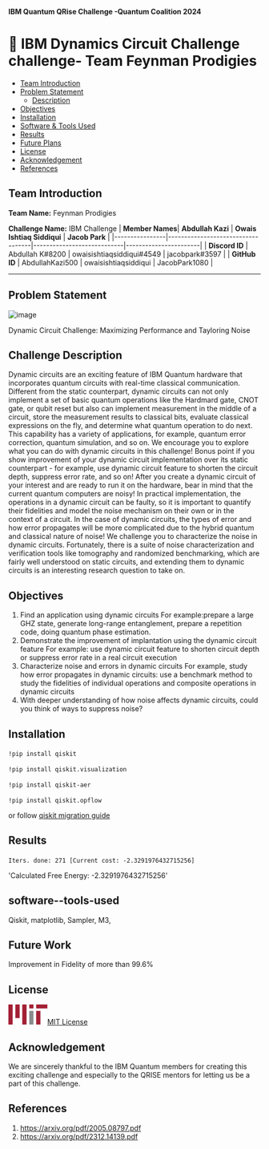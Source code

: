 **IBM Quantum QRise Challenge -Quantum Coalition 2024**

# :space_invader: IBM Dynamics Circuit Challenge challenge- Team Feynman Prodigies 

- [Team Introduction](#team-introduction)
- [Problem Statement](#ProblemStatement)
  - [Description](#description)
- [Objectives](#Objectives)
- [Installation](#Installation)
- [Software & Tools Used](#software--tools-used)
- [Results](#Results)
- [Future Plans](#future-plans)
- [License](#license)
- [Acknowledgement](#Acknowledgement)
- [References](#references)

## Team Introduction
**Team Name:** Feynman Prodigies 

**Challenge Name:** IBM Challenge
|   **Member Names**| **Abdullah Kazi**                      | **Owais Ishtiaq Siddiqui** | **Jacob Park** |
|----------------|-----------------------------------|----------------------------|-----------------------|
| **Discord ID** | Abdullah K#8200                   | owaisishtiaqsiddiqui#4549  | jacobpark#3597        |
| **GitHub ID**  | AbdullahKazi500                   | owaisishtiaqsiddiqui       | JacobPark1080         |

----------------------


## Problem Statement
![image](https://github.com/owaisishtiaqsiddiqui/QRISE/assets/108402760/514cee08-6a08-4ccd-aa60-583d541c6a2f)

Dynamic Circuit Challenge: Maximizing Performance and Tayloring Noise

## Challenge Description 
Dynamic circuits are an exciting feature of IBM Quantum hardware that incorporates quantum circuits with real-time classical communication. Different from the static counterpart, dynamic circuits can not only implement a set of basic quantum operations like the Hardmard gate, CNOT gate, or qubit reset but also can implement measurement in the middle of a circuit, store the measurement results to classical bits, evaluate classical expressions on the fly, and determine what quantum operation to do next. This capability has a variety of applications, for example, quantum error correction, quantum simulation, and so on. We encourage you to explore what you can do with dynamic circuits in this challenge! Bonus point if you show improvement of your dynamic circuit implementation over its static counterpart - for example, use dynamic circuit feature to shorten the circuit depth, suppress error rate, and so on! After you create a dynamic circuit of your interest and are ready to run it on the hardware, bear in mind that the current quantum computers are noisy! In practical implementation, the operations in a dynamic circuit can be faulty, so it is important to quantify their fidelities and model the noise mechanism on their own or in the context of a circuit. In the case of dynamic circuits, the types of error and how error propagates will be more complicated due to the hybrid quantum and classical nature of noise! We challenge you to characterize the noise in dynamic circuits. Fortunately, there is a suite of noise characterization and verification tools like tomography and randomized benchmarking, which are fairly well understood on static circuits, and extending them to dynamic circuits is an interesting research question to take on.

## Objectives
1. Find an application using dynamic circuits For example:prepare a large GHZ state, generate long-range entanglement, prepare a repetition code, doing quantum phase estimation.
2. Demonstrate the improvement of implantation using the dynamic circuit feature For example: use dynamic circuit feature to shorten circuit depth or suppress error rate in a real circuit execution
3. Characterize noise and errors in dynamic circuits For example, study how error propagates in dynamic circuits: use a benchmark method to study the fidelities of individual operations and composite operations in dynamic circuits
4. With deeper understanding of how noise affects dynamic circuits, could you think of ways to suppress noise?

## Installation
`!pip install qiskit`

`!pip install qiskit.visualization`

`!pip install qiskit-aer`

`!pip install qiskit.opflow`

or follow [qiskit migration guide](https://docs.quantum.ibm.com/api/migration-guides/qiskit-opflow-module)

## Results
`Iters. done: 271 [Current cost: -2.3291976432715256]` 

'Calculated Free Energy: -2.3291976432715256'

## software--tools-used
Qiskit, matplotlib, Sampler, M3, 
## Future Work
Improvement in Fidelity of more than 99.6%
## License

<a href="https://choosealicense.com/licenses/mit/"><img src="https://raw.githubusercontent.com/johnturner4004/readme-generator/master/src/components/assets/images/mit.svg" height=40 />MIT License</a>

## Acknowledgement 
We are sincerely thankful to the IBM Quantum members for creating this exciting challenge and especially to the QRISE mentors for letting us be a part of this challenge.

## References
1. https://arxiv.org/pdf/2005.08797.pdf
2. https://arxiv.org/pdf/2312.14139.pdf

